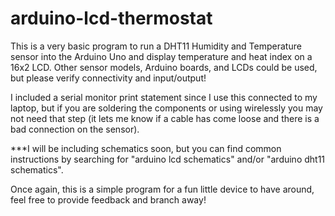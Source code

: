 # arduino-lcd-thermostat

This is a very basic program to run a DHT11 Humidity and Temperature sensor into the Arduino Uno and display temperature and heat index on a 16x2 LCD. Other sensor models, Arduino boards, and LCDs could be used, but please verify connectivity and input/output!

I included a serial monitor print statement since I use this connected to my laptop, but if you are soldering the components or using wirelessly you may not need that step (it lets me know if a cable has come loose and there is a bad connection on the sensor).

***I will be including schematics soon, but you can find common instructions by searching for "arduino lcd schematics" and/or "arduino dht11 schematics".

Once again, this is a simple program for a fun little device to have around, feel free to provide feedback and branch away!
